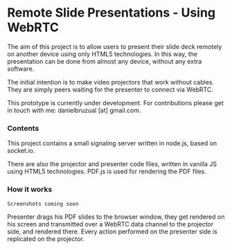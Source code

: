 # Remote Slide Presentations - Using WebRTC

The aim of this project is to allow users to present their slide deck remotely on another device using only HTML5 technologies. In this way, the presentation can be done from almost any device, without any extra software.

The initial intention is to make video projectors that work without cables. They are simply peers waiting for the presenter to connect via WebRTC.

This prototype is currently under development. For contributions please get in touch with me: danielbruzual [at] gmail.com.

### Contents ###
This project contains a small signaling server written in node.js, based on socket.io.

There are also the projector and presenter code files, written in vanilla JS using HTML5 technologies. PDF.js is used for rendering the PDF files.

### How it works ###

``Screenshots coming soon``

Presenter drags his PDF slides to the browser window, they get rendered on his screen and transmitted over a WebRTC data channel to the projector side, and rendered there. Every action performed on the presenter side is replicated on the projector.
